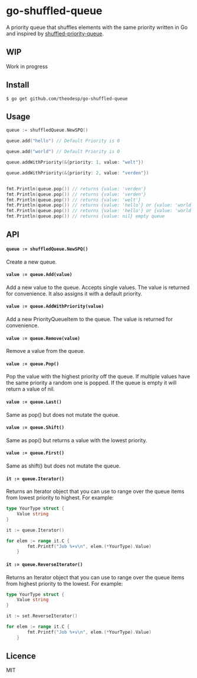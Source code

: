 # go-shuffled-queue
A priority queue that shuffles elements with the same priority written in Go 
and inspired by [shuffled-priority-queue](https://github.com/mafintosh/shuffled-priority-queue).

## WIP
Work in progress

## Install

`$ go get github.com/theodesp/go-shuffled-queue`

## Usage
```go
queue := shuffledQueue.NewSPQ()

queue.add("hello") // Default Priority is 0

queue.add("world") // Default Priority is 0

queue.addWithPriority(&{priority: 1, value: "welt"})

queue.addWithPriority(&{priority: 2, value: "verden"})


fmt.Println(queue.pop()) // returns {value: 'verden'}
fmt.Println(queue.pop()) // returns {value: 'verden'}
fmt.Println(queue.pop()) // returns {value: 'welt'}
fmt.Println(queue.pop()) // returns {value: 'hello'} or {value: 'world'}
fmt.Println(queue.pop()) // returns {value: 'hello'} or {value: 'world'}
fmt.Println(queue.pop()) // returns {value: nil} empty queue

```


## API

#### `queue := shuffledQueue.NewSPQ()`
Create a new queue.


#### `value := queue.Add(value)`

Add a new value to the queue. Accepts single values. The value is returned for convenience. It also assigns it with a default priority.

#### `value := queue.AddWithPriority(value)`

Add a new PriorityQueueItem to the queue. The value is returned for convenience.


#### `value := queue.Remove(value)`

Remove a value from the queue.


#### `value := queue.Pop()`

Pop the value with the highest priority off the queue. If multiple values have the same priority a random one is popped.
If the queue is empty it will return a value of nil.

#### `value := queue.Last()`

Same as pop() but does not mutate the queue.

#### `value := queue.Shift()`

Same as pop() but returns a value with the lowest priority.

#### `value := queue.First()`

Same as shift() but does not mutate the queue.


#### `it := queue.Iterator()`

Returns an Iterator object that you can
use to range over the queue items from lowest priority to highest. For example:

```go
type YourType struct {
    Value string
}

it := queue.Iterator()

for elem := range it.C {
        fmt.Printf("Job %+v\n", elem.(*YourType).Value)
    }
```

#### `it := queue.ReverseIterator()`

Returns an Iterator object that you can
use to range over the queue items from highest priority to the lowest. For example:

```go
type YourType struct {
    Value string
}

it := set.ReverseIterator()

for elem := range it.C {
        fmt.Printf("Job %+v\n", elem.(*YourType).Value)
    }
```

## Licence
MIT
